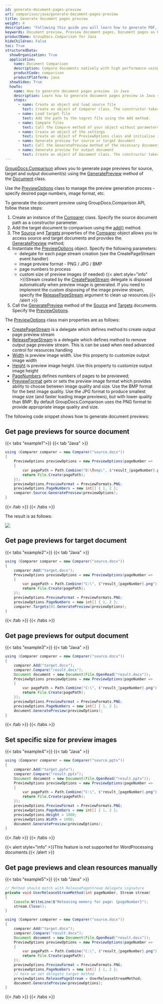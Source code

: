 ```yaml
---
id: generate-document-pages-preview
url: comparison/java/generate-document-pages-preview
title: Generate document pages preview
weight: 4
description: "Following this guide you will learn how to generate PDF, Word, Excel, PowerPoint documents thumbnails and preview document pages using GroupDocs.Comparison for Java API."
keywords: Document preview, Preview document pages, Document pages as PNG, document pages as JPG
productName: GroupDocs.Comparison for Java
hideChildren: False
toc: True
structuredData:
  showOrganization: True
  application:
    name: Document Comparison
    description: Compare documents natively with high performance using Java language and GroupDocs.Comparison for Java
    productCode: comparison
    productPlatform: java
  showVideo: True
  howTo:
    name: How to generate document pages preview  in Java
    description: Learn how to generate document pages preview in Java step by step
    steps:
      - name: Create an object and load source file
        text: Create an object of Comparer class. The constructor takes the source file path parameter. You may specify absolute or relative file path as per your requirements.
      - name: Load target file
        text: Add the path to the tagret file using the Add method.
      - name: Compare files
        text: Call the Compare method of your object without parameters.
      - name: Create an object of the settings
        text: Create an object of PreviewOptions class and initialise it the necessary parameters.
      - name: Generate preview for source or target document
        text: Call the GeneratePreview method of the necessary document of the Comparer object.
      - name: Generate preview for output document
        text: Create an object of Document class. The constructor takes the output file stream parameter. Call the GeneratePreview method with PreviewOptions parameter.
---
```


[GroupDocs.Comparison](https://products.groupdocs.com/comparison/java) allows you to generate page previews for source, target and output document(s) using the [GeneratePreview](https://reference.groupdocs.com/net/comparison/groupdocs.comparison/document/methods/generatepreview) method of the [Document](https://reference.groupdocs.com/net/comparison/groupdocs.comparison/document) class.

Use the [PreviewOptions](https://reference.groupdocs.com/net/comparison/groupdocs.comparison.options/previewoptions) class to manage the preview generation process - specify desired page numbers, image format, etc.

To generate the document preview using GroupDocs.Comparison API, follow these steps:

1.  Create an instance of the [Comparer](https://reference.groupdocs.com/comparison/java/com.groupdocs.comparison/comparer) class. Specify the source document path as a constructor parameter.
2.  Add the target document to comparison using the [add()](https://reference.groupdocs.com/comparison/java/com.groupdocs.comparison/comparer/#add-java.lang.String-) method.
3.  The [Source](https://reference.groupdocs.com/net/comparison/groupdocs.comparison/comparer/properties/source) and [Targets](https://reference.groupdocs.com/net/comparison/groupdocs.comparison/comparer/properties/targets) properties of the [Comparer](https://reference.groupdocs.com/comparison/java/com.groupdocs.comparison/comparer) object allows you to access source and target documents and provides the [GeneratePreview](https://reference.groupdocs.com/net/comparison/groupdocs.comparison/document/methods/generatepreview) method;
4.  Instantiate the [PreviewOptions](https://reference.groupdocs.com/net/comparison/groupdocs.comparison.options/previewoptions) object. Specify the following parameters:
    *   delegate for each page stream creation (see the CreatePageStream event handler)
    *   image preview format - PNG / JPG / BMP
    *   page numbers to process
    *   custom size of preview images (if needed)
    {{< alert style="info" >}}Stream created by the [CreatePageStream](https://reference.groupdocs.com/net/comparison/groupdocs.comparison.options/previewoptions/fields/createpagestream) delegate is disposed automatically when preview image is generated. If you need to implement the custom disposing of the image preview stream, specify the [ReleasePageStream](https://reference.groupdocs.com/net/comparison/groupdocs.comparison.options/previewoptions/fields/releasepagestream) argument to clean up resources.{{< /alert >}}
5.  Call the [GeneratePreview](https://reference.groupdocs.com/net/comparison/groupdocs.comparison/document/methods/generatepreview) method of the [Source](https://reference.groupdocs.com/net/comparison/groupdocs.comparison/comparer/properties/source) and [Targets](https://reference.groupdocs.com/net/comparison/groupdocs.comparison/comparer/properties/targets) documents. Specify the [PreviewOptions](https://reference.groupdocs.com/net/comparison/groupdocs.comparison.options/previewoptions).

The [PreviewOptions](https://reference.groupdocs.com/net/comparison/groupdocs.comparison.options/previewoptions) class main properties are as follows:

*   [CreatePageStream](https://reference.groupdocs.com/net/comparison/groupdocs.comparison.options/previewoptions/fields/createpagestream) is a delegate which defines method to create output page preview stream
*   [ReleasePageStream](https://reference.groupdocs.com/net/comparison/groupdocs.comparison.options/previewoptions/fields/releasepagestream) is a delegate which defines method to remove output page preview stream. This is can be used when need advanced control for resources handling
*   [Width](https://reference.groupdocs.com/net/comparison/groupdocs.comparison.options/previewoptions/properties/width) is preview image width. Use this property to customize output image width
*   [Height](https://reference.groupdocs.com/net/comparison/groupdocs.comparison.options/previewoptions/properties/height) is preview image height. Use this property to customize output image height
*   [PageNumbers](https://reference.groupdocs.com/net/comparison/groupdocs.comparison.options/previewoptions/properties/pagenumbers) defines numbers of pages to be previewed;
*   [PreviewFormat](https://reference.groupdocs.com/net/comparison/groupdocs.comparison.options/previewoptions/properties/previewformat) gets or sets the preview image format which provides ability to choose between image quality and size. Use the BMP format for the best image quality. Use the JPG format to produce smallest image size (and faster loading image previews), but with lower quality than BMP. By default GroupDocs.Comparison uses the PNG format to provide appropriate image quality and size.

The following code snippet shows how to generate document previews:

## Get page previews for source document

{{< tabs "example1">}}
{{< tab "Java" >}}
```java
using (Comparer comparer = new Comparer("source.docx"))
{
    PreviewOptions previewOptions = new PreviewOptions(pageNumber =>
    {
    	var pagePath = Path.Combine("D:\Temp\", $"result_{pageNumber}.png");
        return File.Create(pagePath);
    });
    previewOptions.PreviewFormat = PreviewFormats.PNG;
    previewOptions.PageNumbers = new int[] { 1, 2 };
    comparer.Source.GeneratePreview(previewOptions);
}
```
{{< /tab >}}
{{< /tabs >}}

The result is as follows:

![](/comparison/java/images/generate-document-pages-preview.png)

## Get page previews for target document

{{< tabs "example2">}}
{{< tab "Java" >}}
```java
using (Comparer comparer = new Comparer("source.docx"))
{
    comparer.Add("target.docx");
    PreviewOptions previewOptions = new PreviewOptions(pageNumber =>
    {
    	var pagePath = Path.Combine("C:\", $"result_{pageNumber}.png");
        return File.Create(pagePath);
    });
    previewOptions.PreviewFormat = PreviewFormats.PNG;
    previewOptions.PageNumbers = new int[] { 1, 2 };
    comparer.Targets[0].GeneratePreview(previewOptions);
}
```
{{< /tab >}}
{{< /tabs >}}

## Get page previews for output document

{{< tabs "example3">}}
{{< tab "Java" >}}
```java
using (Comparer comparer = new Comparer("source.docx"))
{
    comparer.Add("target.docx");
    comparer.Compare("result.docx");
    Document document = new Document(File.OpenRead("result.docx"));
    PreviewOptions previewOptions = new PreviewOptions(pageNumber =>
    {
    	var pagePath = Path.Combine("C:\", $"result_{pageNumber}.png");
        return File.Create(pagePath);
    });
    previewOptions.PreviewFormat = PreviewFormats.PNG;
    previewOptions.PageNumbers = new int[] { 1, 2 };
    document.GeneratePreview(previewOptions);
}
```
{{< /tab >}}
{{< /tabs >}}

## Set specific size for preview images

{{< tabs "example4">}}
{{< tab "Java" >}}
```java
using (Comparer comparer = new Comparer("source.pptx"))
{
    comparer.Add("target.pptx");
    comparer.Compare("result.pptx");
    Document document = new Document(File.OpenRead("result.pptx"));
    PreviewOptions previewOptions = new PreviewOptions(pageNumber =>
    {
    	var pagePath = Path.Combine("C:\", $"result_{pageNumber}.png");
        return File.Create(pagePath);
    });
    previewOptions.PreviewFormat = PreviewFormats.PNG;
    previewOptions.PageNumbers = new int[] { 1, 2 };
    previewOptions.Height = 1000;
    previewOptions.Width = 1000;
    document.GeneratePreview(previewOptions);
}
```
{{< /tab >}}
{{< /tabs >}}

{{< alert style="info" >}}This feature is not supported for WordProcessing documents.{{< /alert >}}

## Get page previews and clean resources manually

{{< tabs "example5">}}
{{< tab "Java" >}}
```java
// Method should match with ReleasePageStream delegate signature
private void UserReleaseStreamMethod(int pageNumber, Stream stream)
{
	Console.WriteLine($"Releasing memory for page: {pageNumber}");
    stream.Close();
}

using (Comparer comparer = new Comparer("source.docx"))
{
    comparer.Add("target.docx");
    comparer.Compare("result.docx");
    Document document = new Document(File.OpenRead("result.docx"));
    PreviewOptions previewOptions = new PreviewOptions(pageNumber =>
    {
    	var pagePath = Path.Combine("C:\", $"result_{pageNumber}.png");
        return File.Create(pagePath);
    });
    previewOptions.PreviewFormat = PreviewFormats.PNG;
    previewOptions.PageNumbers = new int[] { 1, 2 };
    // here we set delegate target method
    previewOptions.ReleasePageStream = UserReleaseStreamMethod;
    document.GeneratePreview(previewOptions);
}
```
{{< /tab >}}
{{< /tabs >}}
